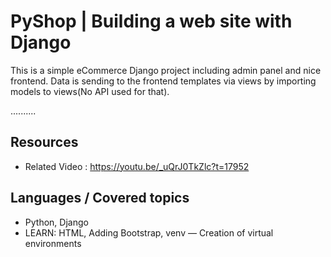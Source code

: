 # PyShop | Building a web site with Django


This is a simple eCommerce Django project including admin panel and nice frontend. Data is sending to the frontend templates via views by importing models to views(No API used for that).

..........

## Resources
+ Related Video : https://youtu.be/_uQrJ0TkZlc?t=17952

## Languages / Covered topics
+ Python, Django
+ LEARN: HTML, Adding Bootstrap, venv — Creation of virtual environments

